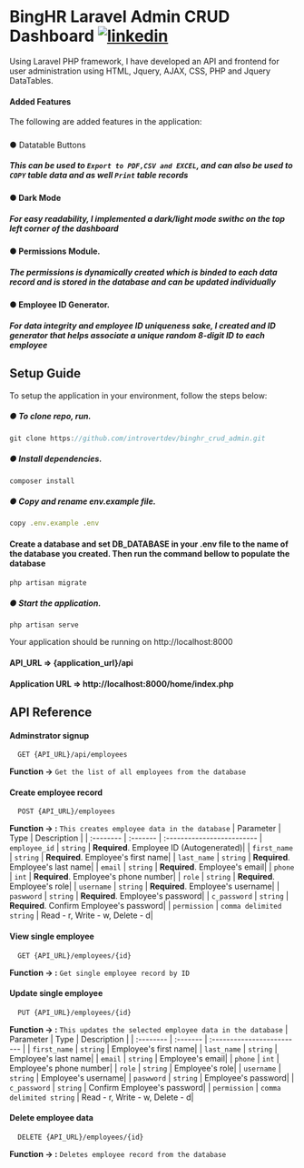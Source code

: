
# BingHR Laravel Admin CRUD Dashboard [![linkedin](https://img.shields.io/badge/linkedin-0A66C2?style=for-the-badge&logo=linkedin&logoColor=white)](https://ng.linkedin.com/in/oyetade-tobi)

Using Laravel PHP framework, I have developed an API and frontend for user administration using HTML, Jquery, AJAX, CSS, PHP and Jquery DataTables.

#### Added Features
The following are added features in the application:
#####
● Datatable Buttons
##### This can be used to **``Export to PDF,CSV and EXCEL``**, and can also be used to **``COPY``** table data and as well **``Print``** table records
#### ● Dark Mode
##### For easy readability, I implemented a dark/light mode swithc on the top left corner of the dashboard

#### ● Permissions Module.
##### The permissions is dynamically created which is binded to each data record and is stored in the database and can be updated individually

#### ● Employee ID Generator.
##### For data integrity and employee ID uniqueness sake, I created and ID generator that helps associate a unique random 8-digit ID to each employee


## Setup Guide
To setup the application in your environment, follow the steps below:
##### ● To clone repo, run.
####
```javascript
git clone https://github.com/introvertdev/binghr_crud_admin.git
```
##### ● Install dependencies.
####
```javascript
composer install
```
##### ● Copy and rename env.example file.
####
```javascript
copy .env.example .env
```
#### Create a database and set DB_DATABASE in your .env file to the name of the database you created. Then run the command bellow to populate the database

```javascript 
php artisan migrate
```
##### ● Start the application.
####
```javasript
php artisan serve
```
Your application should be running on http://localhost:8000
#### API_URL => {application_url}/api
#### Application URL => http://localhost:8000/home/index.php



## API Reference

#### Adminstrator signup

```http
  GET {API_URL}/api/employees
```
**Function ->**  `Get the list of all employees from the database`

#### Create employee record

```http
  POST {API_URL}/employees
```
 **Function -> :**  `This creates employee data in the database`
| Parameter | Type     | Description                |
| :-------- | :------- | :------------------------- |
`employee_id` | `string` | **Required**. Employee ID (Autogenerated)|
| `first_name` | `string` | **Required**. Employee's first name|
| `last_name` | `string` | **Required**. Employee's last name|
| `email` | `string` | **Required**. Employee's email|
| `phone` | `int` | **Required**. Employee's phone number|
| `role` | `string` | **Required**. Employee's role|
| `username` | `string` | **Required**. Employee's username|
| `paswword` | `string` | **Required**. Employee's password|
| `c_password` | `string` | **Required**. Confirm Employee's password|
| `permission` | `comma delimited string` | Read - r, Write - w, Delete - d|


#### View single employee

```http
  GET {API_URL}/employees/{id}
```

 **Function -> :**  `Get single employee record by ID`

#### Update single employee
```http
  PUT {API_URL}/employees/{id}
```
 **Function -> :**  `This updates the selected employee data in the database`
| Parameter | Type     | Description                |
| :-------- | :------- | :------------------------- |
| `first_name` | `string` |  Employee's first name|
| `last_name` | `string` |  Employee's last name|
| `email` | `string` |  Employee's email|
| `phone` | `int` | Employee's phone number|
| `role` | `string` |  Employee's role|
| `username` | `string` | Employee's username|
| `paswword` | `string` |  Employee's password|
| `c_password` | `string` | Confirm Employee's password|
| `permission` | `comma delimited string` | Read - r, Write - w, Delete - d|


#### Delete employee data

```http
  DELETE {API_URL}/employees/{id}
```

 **Function -> :**  `Deletes employee record from the database`


